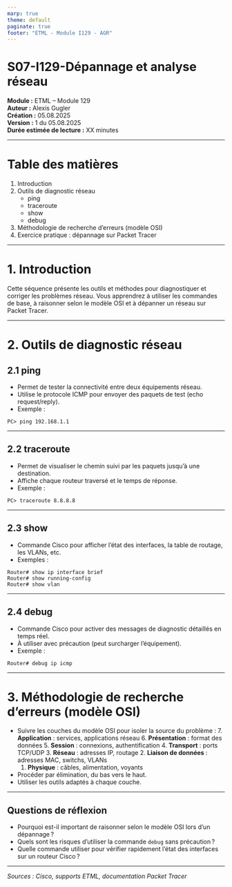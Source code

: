 ```yaml
---
marp: true
theme: default
paginate: true
footer: "ETML - Module I129 - AGR"
---
```


# S07-I129-Dépannage et analyse réseau

**Module :** ETML – Module 129  
**Auteur :** Alexis Gugler  
**Création :** 05.08.2025  
**Version :** 1 du 05.08.2025  
**Durée estimée de lecture :** XX minutes

---

# Table des matières

1. Introduction
2. Outils de diagnostic réseau
   - ping
   - traceroute
   - show
   - debug
3. Méthodologie de recherche d’erreurs (modèle OSI)
4. Exercice pratique : dépannage sur Packet Tracer

---

# 1. Introduction

Cette séquence présente les outils et méthodes pour diagnostiquer et corriger les problèmes réseau. Vous apprendrez à utiliser les commandes de base, à raisonner selon le modèle OSI et à dépanner un réseau sur Packet Tracer.

---

# 2. Outils de diagnostic réseau

## 2.1 ping
- Permet de tester la connectivité entre deux équipements réseau.
- Utilise le protocole ICMP pour envoyer des paquets de test (echo request/reply).
- Exemple :
```shell
PC> ping 192.168.1.1
```

---

## 2.2 traceroute
- Permet de visualiser le chemin suivi par les paquets jusqu’à une destination.
- Affiche chaque routeur traversé et le temps de réponse.
- Exemple :
```shell
PC> traceroute 8.8.8.8
```

---

## 2.3 show
- Commande Cisco pour afficher l’état des interfaces, la table de routage, les VLANs, etc.
- Exemples :
```shell
Router# show ip interface brief
Router# show running-config
Router# show vlan
```

---

## 2.4 debug
- Commande Cisco pour activer des messages de diagnostic détaillés en temps réel.
- À utiliser avec précaution (peut surcharger l’équipement).
- Exemple :
```shell
Router# debug ip icmp
```

---

# 3. Méthodologie de recherche d’erreurs (modèle OSI)

- Suivre les couches du modèle OSI pour isoler la source du problème :
   7. **Application** : services, applications réseau
   6. **Présentation** : format des données
   5. **Session** : connexions, authentification
   4. **Transport** : ports TCP/UDP
   3. **Réseau** : adresses IP, routage
   2. **Liaison de données** : adresses MAC, switchs, VLANs
   1. **Physique** : câbles, alimentation, voyants
- Procéder par élimination, du bas vers le haut.
- Utiliser les outils adaptés à chaque couche.

---

## Questions de réflexion

- Pourquoi est-il important de raisonner selon le modèle OSI lors d’un dépannage ?
- Quels sont les risques d’utiliser la commande `debug` sans précaution ?
- Quelle commande utiliser pour vérifier rapidement l’état des interfaces sur un routeur Cisco ?

---

*Sources : Cisco, supports ETML, documentation Packet Tracer*
